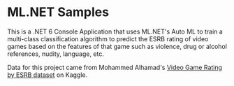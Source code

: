 # ML.NET Samples

This is a .NET 6 Console Application that uses ML.NET's Auto ML to train a multi-class classification algorithm to predict the ESRB rating of video games based on the features of that game such as violence, drug or alcohol references, nudity, language, etc.

Data for this project came from Mohammed Alhamad's [Video Game Rating by ESRB dataset](https://www.kaggle.com/imohtn/video-games-rating-by-esrb) on Kaggle. 
